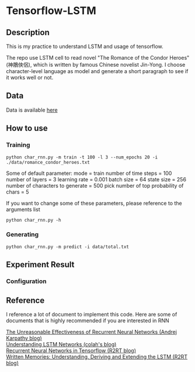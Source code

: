 # Tensorflow-LSTM 

## Description   
This is my practice to understand LSTM and usage of tensorflow. 

The repo use LSTM cell to read novel "The Romance of the Condor Heroes" (神鵰俠侶), which is written by famous Chinese novelist Jin-Yong. I choose character-level language as model and generate a short paragraph to see if it works well or not.  

## Data 
Data is available [here](https://drive.google.com/open?id=0BxIKcHMvdD_UR2d3TG51MmM3NDg)

## How to use  

### Training   

```
python char_rnn.py -m train -t 100 -l 3 --num_epochs 20 -i ./data/romance_condor_heroes.txt
```

Some of default parameter:
mode = train
number of time steps = 100
number of layers = 3
learning rate = 0.001
batch size = 64
state size = 256
number of characters to generate = 500
pick number of top probability of chars = 5

If you want to change some of these parameters, please reference to the arguments list   

```
python char_rnn.py -h 
```

### Generating

```
python char_rnn.py -m predict -i data/total.txt
```


## Experiment Result  
### Configuration  

## Reference  
I reference a lot of document to implement this code. Here are some of documents that is highly recommended if you are interested in RNN

[The Unreasonable Effectiveness of Recurrent Neural Networks (Andrej Karpathy blog)][1]  
[Understanding LSTM Networks (colah's blog)][2]  
[Recurrent Neural Networks in Tensorflow (R2RT blog)][3]  
[Written Memories: Understanding, Deriving and Extending the LSTM (R2RT blog)][4]  


[1]: http://karpathy.github.io/2015/05/21/rnn-effectiveness/
[2]: http://colah.github.io/posts/2015-08-Understanding-LSTMs/
[3]: http://r2rt.com/recurrent-neural-networks-in-tensorflow-ii.html
[4]: http://r2rt.com/written-memories-understanding-deriving-and-extending-the-lstm.html
